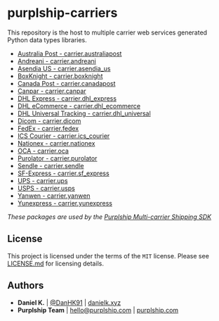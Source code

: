 # purplship-carriers

This repository is the host to multiple carrier web services generated Python data types libraries.

- [Australia Post - carrier.australiapost](/australiapost)
- [Andreani - carrier.andreani](/andreani)
- [Asendia US - carrier.asendia_us](/asendia_us)
- [BoxKnight - carrier.boxknight](/boxknight)
- [Canada Post - carrier.canadapost](/canadapost)
- [Canpar - carrier.canpar](/canpar)
- [DHL Express - carrier.dhl_express](/dhl_express)
- [DHL eCommerce - carrier.dhl_ecommerce](/dhl_ecommerce)
- [DHL Universal Tracking - carrier.dhl_universal](/dhl_universal)
- [Dicom - carrier.dicom](/dicom)
- [FedEx - carrier.fedex](/fedex)
- [ICS Courier - carrier.ics_courier](/ics_courier)
- [Nationex - carrier.nationex](/nationex)
- [OCA - carrier.oca](/oca)
- [Purolator - carrier.purolator](/purolator)
- [Sendle - carrier.sendle](/sendle)
- [SF-Express - carrier.sf_express](/sf_express)
- [UPS - carrier.ups](/ups)
- [USPS - carrier.usps](/usps)
- [Yanwen - carrier.yanwen](/yanwen)
- [Yunexpress - carrier.yunexpress](/yunexpress)

*These packages are used by the [Purplship Multi-carrier Shipping SDK](https://github.com/purplship/purplship)*

## License

This project is licensed under the terms of the `MIT` license.
Please see [LICENSE.md](/LICENSE) for licensing details.

## Authors

- **Daniel K.** | [@DanHK91](https://twitter.com/DanHK91) | [danielk.xyz](https://danielk.xyz/)
- **Purplship Team** | hello@purplship.com | [purplship.com](https://purplship.com)
